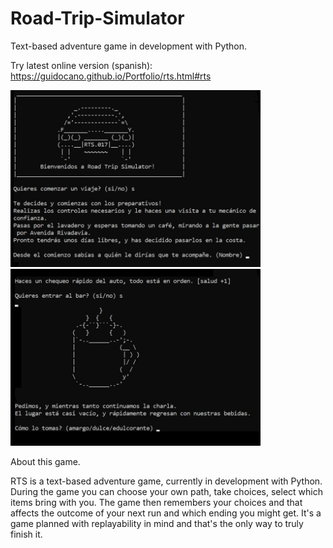 # Road-Trip-Simulator

Text-based adventure game in development with Python.

Try latest online version (spanish): https://guidocano.github.io/Portfolio/rts.html#rts

<img src="https://github.com/guidocano/Road-Trip-Simulator/blob/main/rts1.jpg" width="400" > <img src="https://github.com/guidocano/Road-Trip-Simulator/blob/main/rts2.jpg" width="400" >

About this game.

RTS is a text-based adventure game, currently in development with Python. During the game you can choose your own path, take choices, select which items bring with you. The game then remembers your choices and that affects the outcome of your next run and which ending you might get. It's a game planned with replayability in mind and that's the only way to truly finish it.

